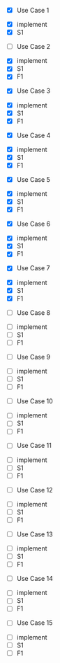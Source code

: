 * [X] Use Case 1
 - [X] implement
 - [X] S1

* [ ] Use Case 2
 - [X] implement
 - [X] S1
 - [X] F1

* [X] Use Case 3
 - [X] implement
 - [X] S1
 - [X] F1

* [X] Use Case 4
 - [X] implement
 - [X] S1
 - [X] F1

* [X] Use Case 5
 - [X] implement
 - [X] S1
 - [X] F1

* [X] Use Case 6
 - [X] implement
 - [X] S1
 - [X] F1

* [X] Use Case 7
 - [X] implement
 - [X] S1
 - [X] F1

* [ ] Use Case 8
 - [ ] implement
 - [ ] S1
 - [ ] F1

* [ ] Use Case 9
 - [ ] implement
 - [ ] S1
 - [ ] F1

* [ ] Use Case 10
 - [ ] implement
 - [ ] S1
 - [ ] F1

* [ ] Use Case 11
 - [ ] implement
 - [ ] S1
 - [ ] F1

* [ ] Use Case 12
 - [ ] implement
 - [ ] S1
 - [ ] F1

* [ ] Use Case 13
 - [ ] implement
 - [ ] S1
 - [ ] F1

* [ ] Use Case 14
 - [ ] implement
 - [ ] S1
 - [ ] F1

* [ ] Use Case 15
 - [ ] implement
 - [ ] S1
 - [ ] F1
